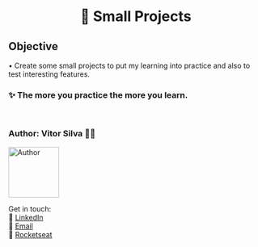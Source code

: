<h1 align="center">🚀 Small Projects</h1>

<h2>Objective</h2>
<p>• Create some small projects to put my learning into practice and also to test interesting features.</p>

<h3>✨ The more you practice the more you learn.</h2>
<br>
<h3>Author: Vitor Silva 👋🏽</h3> 
<img src="https://avatars3.githubusercontent.com/u/60434378?s=400&u=f3497d52861de514e8a1973fd3dce8132ed7aa8d&v=4" alt="Author" width="100" height="100">

 Get in touch: <br>
💼 <a href="https://www.linkedin.com/in/vitor-andre-batista-silva/">LinkedIn</a><br>
📧 <a href="mailto:vitorabsilva10@gmail.com">Email</a><br>
🚀 <a href="https://app.rocketseat.com.br/me/function">Rocketseat</a>
